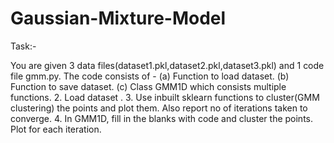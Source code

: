 # Gaussian-Mixture-Model

Task:-

You are given 3 data files(dataset1.pkl,dataset2.pkl,dataset3.pkl) and 1 code file
gmm.py. The code consists of -
(a) Function to load dataset.
(b) Function to save dataset.
(c) Class GMM1D which consists multiple functions.
2. Load dataset .
3. Use inbuilt sklearn functions to cluster(GMM clustering) the points and plot them.
Also report no of iterations taken to converge.
4. In GMM1D, fill in the blanks with code and cluster the points. Plot for each
iteration.
